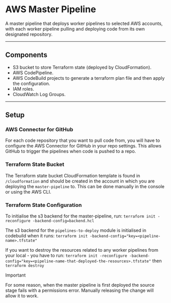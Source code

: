 # AWS Master Pipeline

A master pipeline that deploys worker pipelines to selected AWS accounts, with each worker pipeline pulling and deploying code from its own designated repository.  

---

## Components
- S3 bucket to store Terraform state (deployed by CloudFormation).
- AWS CodePipeline.
- AWS CodeBuild projects to generate a terraform plan file and then apply the configuration.
- IAM roles.
- CloudWatch Log Groups.

---

## Setup

### AWS Connector for GitHub
For each code repository that you want to pull code from, you will have to configure the AWS Connector for GitHub in your repo settings. This allows GitHub to trigger the pipelines when code is pushed to a repo.  

### Terraform State Bucket
The Terraform state bucket CloudFormation template is found in `/cloudformation` and should be created in the account in which you are deploying the `master-pipeline` to. This can be done manually in the console or using the AWS CLI.  

### Terraform State Configuration
To initialise the s3 backend for the master-pipeline, run:
`terraform init -reconfigure -backend-config=backend.hcl`

The s3 backend for the `pipelines-to-deploy` module is initialised in codebuild when it runs:
`terraform init -backend-config="key=<pipeline-name>.tfstate"`

If you want to destroy the resources related to any worker pipelines from your local - you have to run:
`terraform init -reconfigure -backend-config="key=<pipeline-name-that-deployed-the-resources>.tfstate"`
then
`terraform destroy`  

> [!IMPORTANT]
> For some reason, when the master pipeline is first deployed the source stage fails with a permissions error. Manually releasing the change will allow it to work.  

